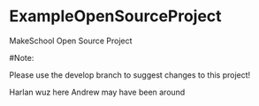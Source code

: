 ExampleOpenSourceProject
========================

MakeSchool Open Source Project

#Note:

Please use the develop branch to suggest changes to this project!

Harlan wuz here
Andrew may have been around
